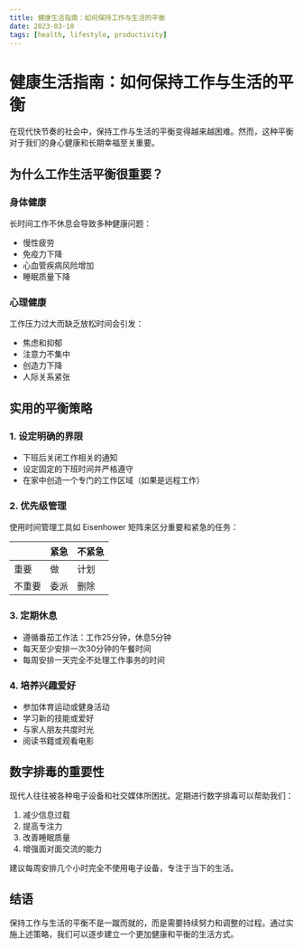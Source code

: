 ```yaml
---
title: 健康生活指南：如何保持工作与生活的平衡
date: 2023-03-10
tags: [health, lifestyle, productivity]
---
```


# 健康生活指南：如何保持工作与生活的平衡

在现代快节奏的社会中，保持工作与生活的平衡变得越来越困难。然而，这种平衡对于我们的身心健康和长期幸福至关重要。

## 为什么工作生活平衡很重要？

### 身体健康
长时间工作不休息会导致多种健康问题：
- 慢性疲劳
- 免疫力下降
- 心血管疾病风险增加
- 睡眠质量下降

### 心理健康
工作压力过大而缺乏放松时间会引发：
- 焦虑和抑郁
- 注意力不集中
- 创造力下降
- 人际关系紧张

## 实用的平衡策略

### 1. 设定明确的界限

- 下班后关闭工作相关的通知
- 设定固定的下班时间并严格遵守
- 在家中创造一个专门的工作区域（如果是远程工作）

### 2. 优先级管理

使用时间管理工具如 Eisenhower 矩阵来区分重要和紧急的任务：

| | 紧急 | 不紧急 |
|---|---|---|
| 重要 | 做 | 计划 |
| 不重要 | 委派 | 删除 |

### 3. 定期休息

- 遵循番茄工作法：工作25分钟，休息5分钟
- 每天至少安排一次30分钟的午餐时间
- 每周安排一天完全不处理工作事务的时间

### 4. 培养兴趣爱好

- 参加体育运动或健身活动
- 学习新的技能或爱好
- 与家人朋友共度时光
- 阅读书籍或观看电影

## 数字排毒的重要性

现代人往往被各种电子设备和社交媒体所困扰。定期进行数字排毒可以帮助我们：

1. 减少信息过载
2. 提高专注力
3. 改善睡眠质量
4. 增强面对面交流的能力

建议每周安排几个小时完全不使用电子设备，专注于当下的生活。

## 结语

保持工作与生活的平衡不是一蹴而就的，而是需要持续努力和调整的过程。通过实施上述策略，我们可以逐步建立一个更加健康和平衡的生活方式。